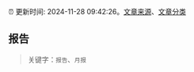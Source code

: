 :alarm_clock: 更新时间: 2024-11-28 09:42:26。[文章来源](/README.md)、[文章分类](/TAGS.md)

## 报告


> 关键字：`报告`、`月报`



